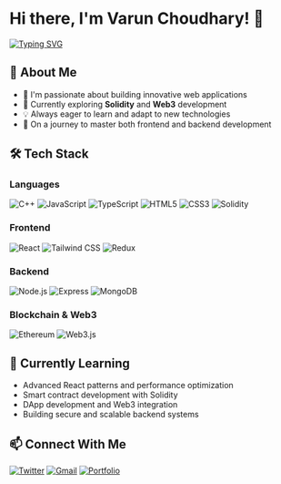 # Hi there, I'm Varun Choudhary! 👋

[![Typing SVG](https://readme-typing-svg.herokuapp.com?font=Fira+Code&pause=1000&width=435&lines=Full+Stack+Developer;Blockchain+Enthusiast;Always+Learning+New+Technologies)](https://git.io/typing-svg)

## 💫 About Me
- 🔭 I'm passionate about building innovative web applications
- 🌱 Currently exploring **Solidity** and **Web3** development
- 💡 Always eager to learn and adapt to new technologies
- 🚀 On a journey to master both frontend and backend development

## 🛠️ Tech Stack

### Languages
![C++](https://img.shields.io/badge/C++-00599C?style=for-the-badge&logo=c%2B%2B&logoColor=white)
![JavaScript](https://img.shields.io/badge/JavaScript-F7DF1E?style=for-the-badge&logo=javascript&logoColor=black)
![TypeScript](https://img.shields.io/badge/TypeScript-3178C6?style=for-the-badge&logo=typescript&logoColor=white)
![HTML5](https://img.shields.io/badge/HTML5-E34F26?style=for-the-badge&logo=html5&logoColor=white)
![CSS3](https://img.shields.io/badge/CSS3-1572B6?style=for-the-badge&logo=css3&logoColor=white)
![Solidity](https://img.shields.io/badge/Solidity-363636?style=for-the-badge&logo=solidity&logoColor=white)

### Frontend
![React](https://img.shields.io/badge/React-61DAFB?style=for-the-badge&logo=react&logoColor=black)
![Tailwind CSS](https://img.shields.io/badge/Tailwind_CSS-06B6D4?style=for-the-badge&logo=tailwind-css&logoColor=white)
![Redux](https://img.shields.io/badge/Redux-764ABC?style=for-the-badge&logo=redux&logoColor=white)

### Backend
![Node.js](https://img.shields.io/badge/Node.js-339933?style=for-the-badge&logo=node.js&logoColor=white)
![Express](https://img.shields.io/badge/Express-000000?style=for-the-badge&logo=express&logoColor=white)
![MongoDB](https://img.shields.io/badge/MongoDB-47A248?style=for-the-badge&logo=mongodb&logoColor=white)

### Blockchain & Web3
![Ethereum](https://img.shields.io/badge/Ethereum-3C3C3D?style=for-the-badge&logo=ethereum&logoColor=white)
![Web3.js](https://img.shields.io/badge/Web3.js-F16822?style=for-the-badge&logo=web3.js&logoColor=white)

## 🌱 Currently Learning
- Advanced React patterns and performance optimization
- Smart contract development with Solidity
- DApp development and Web3 integration
- Building secure and scalable backend systems

## 📫 Connect With Me
[![Twitter](https://img.shields.io/badge/Twitter-1DA1F2?style=for-the-badge&logo=twitter&logoColor=white)](https://x.com/_vaarruunn_)
[![Gmail](https://img.shields.io/badge/Twitter-1DA1F2?style=for-the-badge&logo=twitter&logoColor=white)](varun.choudhary2512@gmail.com)
[![Portfolio](https://img.shields.io/badge/Portfolio-000000?style=for-the-badge&logo=About.me&logoColor=white)](https://my-portfolio-vcs.vercel.app/)

